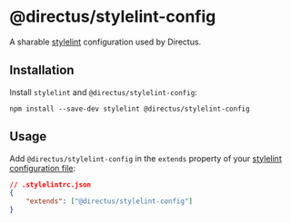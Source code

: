 # @directus/stylelint-config

A sharable [stylelint](https://stylelint.io/) configuration used by Directus.

## Installation

Install `stylelint` and `@directus/stylelint-config`:

    npm install --save-dev stylelint @directus/stylelint-config

## Usage

Add `@directus/stylelint-config` in the `extends` property of your
[stylelint configuration file](https://stylelint.io/user-guide/configure/):

```json
// .stylelintrc.json
{
	"extends": ["@directus/stylelint-config"]
}
```
